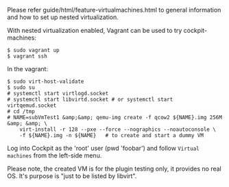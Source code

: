 Please refer guide/html/feature-virtualmachines.html to general information and how to set up nested virtualization.

With nested virtualization enabled, Vagrant can be used to try cockpit-machines:

    $ sudo vagrant up
    $ vagrant ssh

In the vagrant:

    $ sudo virt-host-validate
    $ sudo su
    # systemctl start virtlogd.socket
    # systemctl start libvirtd.socket # or systemctl start virtqemud.socket
    # cd /tmp
    # NAME=subVmTest1 &amp;&amp; qemu-img create -f qcow2 ${NAME}.img 256M &amp; &amp; \
        virt-install -r 128 --pxe --force --nographics --noautoconsole \
        -f ${NAME}.img -n ${NAME}   # to create and start a dummy VM

Log into Cockpit as the 'root' user (pwd 'foobar') and follow `Virtual machines` from the left-side menu.


Please note, the created VM is for the plugin testing only, it provides no real OS.
It's purpose is "just to be listed by libvirt".
